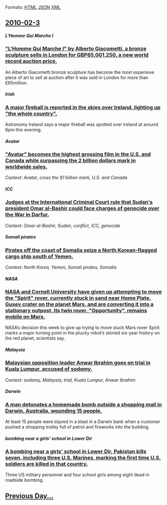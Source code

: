 
Formats: [HTML](2010/02/3/index.html)  [JSON](2010/02/3/index.json)  [XML](2010/02/3/index.xml)  

## [2010-02-3](/news/2010/02/3/index.md)

##### L'Homme Qui Marche I
### ["L'Homme Qui Marche I" by Alberto Giacometti, a bronze sculpture sells in London for GBP65,001,250, a new world record auction price. ](/news/2010/02/3/l-homme-qui-marche-i-by-alberto-giacometti-a-bronze-sculpture-sells-in-london-for-gbp65-001-250-a-new-world-record-auction-price.md)
An Alberto Giacometti bronze sculpture has become the most expensive piece of art to sell at auction after it was sold in London for more than &pound;65million.

##### Irish
### [A major fireball is reported in the skies over Ireland, lighting up "the whole country". ](/news/2010/02/3/a-major-fireball-is-reported-in-the-skies-over-ireland-lighting-up-the-whole-country.md)
Astronomy Ireland says a major fireball was spotted over Ireland at around 6pm this evening.

##### Avatar
### ["Avatar" becomes the highest grossing film in the U.S. and Canada while surpassing the 2 billion dollars mark in worldwide sales. ](/news/2010/02/3/avatar-becomes-the-highest-grossing-film-in-the-u-s-and-canada-while-surpassing-the-2-billion-dollars-mark-in-worldwide-sales.md)
_Context: Avatar, cross the $1 billion mark, U.S. and Canada_

##### ICC
### [Judges at the International Criminal Court rule that Sudan's president Omar al-Bashir could face charges of genocide over the War in Darfur. ](/news/2010/02/3/judges-at-the-international-criminal-court-rule-that-sudan-s-president-omar-al-bashir-could-face-charges-of-genocide-over-the-war-in-darfur.md)
_Context: Omar al-Bashir, Sudan, conflict, ICC, genocide_

##### Somali pirates
### [Pirates off the coast of Somalia seize a North Korean-flagged cargo ship south of Yemen. ](/news/2010/02/3/pirates-off-the-coast-of-somalia-seize-a-north-korean-flagged-cargo-ship-south-of-yemen.md)
_Context: North Korea, Yemen, Somali pirates, Somalia_

##### NASA
### [NASA and Cornell University have given up attempting to move the "Spirit" rover, currently stuck in sand near Home Plate, Gusev crater on the planet Mars, and are converting it into a stationary outpost. Its twin rover, "Opportunity", remains mobile on Mars. ](/news/2010/02/3/nasa-and-cornell-university-have-given-up-attempting-to-move-the-spirit-rover-currently-stuck-in-sand-near-home-plate-gusev-crater-on-th.md)
NASA’s decision this week to give up trying to move stuck Mars rover Spirit marks a major turning point in the plucky robot’s storied six-year history on the red planet, scientists say.

##### Malaysia
### [Malaysian opposition leader Anwar Ibrahim goes on trial in Kuala Lumpur, accused of sodomy. ](/news/2010/02/3/malaysian-opposition-leader-anwar-ibrahim-goes-on-trial-in-kuala-lumpur-accused-of-sodomy.md)
_Context: sodomy, Malaysia, trial, Kuala Lumpur, Anwar Ibrahim_

##### Darwin
### [A man detonates a homemade bomb outside a shopping mall in Darwin, Australia, wounding 15 people. ](/news/2010/02/3/a-man-detonates-a-homemade-bomb-outside-a-shopping-mall-in-darwin-australia-wounding-15-people.md)
At least 15 people were injured in a blast in a Darwin bank when a customer pushed a shopping trolley full of petrol and fireworks into the building.

##### bombing near a girls' school in Lower Dir
### [A bombing near a girls' school in Lower Dir, Pakistan kills seven, including three U.S. Marines, marking the first time U.S. soldiers are killed in that country. ](/news/2010/02/3/a-bombing-near-a-girls-school-in-lower-dir-pakistan-kills-seven-including-three-u-s-marines-marking-the-first-time-u-s-soldiers-are-ki.md)
Three US military personnel and four school girls among eight dead in roadside bombing.

## [Previous Day...](/news/2010/02/2/index.md)

